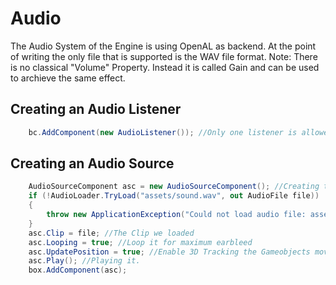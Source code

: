 # Audio
The Audio System of the Engine is using OpenAL as backend.
At the point of writing the only file that is supported is the WAV file format.
Note: There is no classical "Volume" Property. Instead it is called Gain and can be used to archieve the same effect.
## Creating an Audio Listener
```csharp
	bc.AddComponent(new AudioListener()); //Only one listener is allowed in a scene.
```

## Creating an Audio Source
```csharp
	AudioSourceComponent asc = new AudioSourceComponent(); //Creating the Audio Source
	if (!AudioLoader.TryLoad("assets/sound.wav", out AudioFile file))
	{
		throw new ApplicationException("Could not load audio file: assets/sound.wav"); //No Audio File Found or not recognized as WAV/RIFF file
	}
	asc.Clip = file; //The Clip we loaded
	asc.Looping = true; //Loop it for maximum earbleed
    asc.UpdatePosition = true; //Enable 3D Tracking the Gameobjects movements and apply it to the audio source(Only works with mono audio)
	asc.Play(); //Playing it.
	box.AddComponent(asc);
```